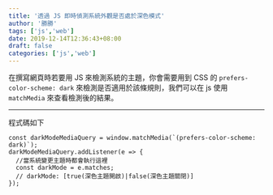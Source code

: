 ```yaml
---
title: '透過 JS 即時偵測系統外觀是否處於深色模式'
author: '勝勝'
tags: ['js','web'] 
date: 2019-12-14T12:36:43+08:00
draft: false
categories: ['js','web']
---
```


在撰寫網頁時若要用 JS 來檢測系統的主題，你會需要用到 CSS 的 `prefers-color-scheme: dark` 來檢測是否適用於該條規則，我們可以在 js 使用 `matchMedia` 來查看檢測後的結果。
<!--more-->

* * *

程式碼如下

```
const darkModeMediaQuery = window.matchMedia(`(prefers-color-scheme: dark)`);
darkModeMediaQuery.addListener(e => {
  //當系統變更主題時都會執行這裡
  const darkMode = e.matches;
  // darkMode: [true(深色主題開啟)|false(深色主題關閉)]
});
```
